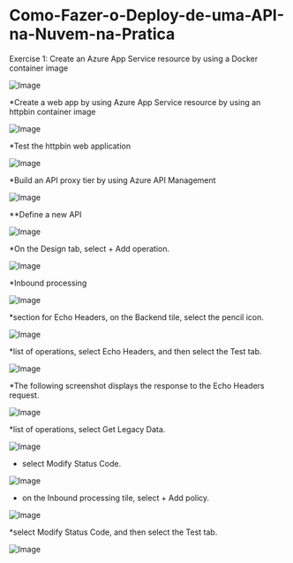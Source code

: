 # Como-Fazer-o-Deploy-de-uma-API-na-Nuvem-na-Pratica

Exercise 1: Create an Azure App Service resource by using a Docker container image

![Image](https://github.com/user-attachments/assets/9c1f5f59-2603-4170-a6cd-9119dd55b0b2)

*Create a web app by using Azure App Service resource by using an httpbin container image

![Image](https://github.com/user-attachments/assets/11480a10-182c-40ce-81f1-562d18b765ec)

*Test the httpbin web application

![Image](https://github.com/user-attachments/assets/d6c79e9e-5bcc-4fd0-be56-2b278a876274)

*Build an API proxy tier by using Azure API Management

![Image](https://github.com/user-attachments/assets/37102300-dbce-4654-80c8-639bb43bc8f9)

**Define a new API

![Image](https://github.com/user-attachments/assets/39e431e9-1af7-4c75-909a-ea25b0bc5386)

*On the Design tab, select + Add operation.

![Image](https://github.com/user-attachments/assets/4e34d260-7340-494a-9a3d-565899144dc5)

*Inbound processing 

![Image](https://github.com/user-attachments/assets/9b3bb850-fa97-4784-b517-592898d1e885)

*section for Echo Headers, on the Backend tile, select the pencil icon.

![Image](https://github.com/user-attachments/assets/eb3e3a92-a140-4795-b4da-caff0555ef34)

 *list of operations, select Echo Headers, and then select the Test tab.

 ![Image](https://github.com/user-attachments/assets/90337858-c32c-466f-bf56-f5f282e40318)

 *The following screenshot displays the response to the Echo Headers request.

 ![Image](https://github.com/user-attachments/assets/d41f0f18-9102-4012-a45c-823fa18bb81c)

 *list of operations, select Get Legacy Data.

 ![Image](https://github.com/user-attachments/assets/cd8a878f-a14a-4bf1-b915-01a2538af4f2)

 * select Modify Status Code.

 ![Image](https://github.com/user-attachments/assets/9d05272a-ed1b-49c2-a6cb-471ca39634ed)

* on the Inbound processing tile, select + Add policy.

![Image](https://github.com/user-attachments/assets/75bd45ed-6e7a-4d5f-b4e0-fe7dedae9073)

*select Modify Status Code, and then select the Test tab.

![Image](https://github.com/user-attachments/assets/0049c7ce-caec-4ffa-84e3-ebdc203755ec)




